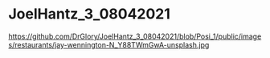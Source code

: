 # JoelHantz_3_08042021
https://github.com/DrGlory/JoelHantz_3_08042021/blob/Posi_1/public/images/restaurants/jay-wennington-N_Y88TWmGwA-unsplash.jpg
